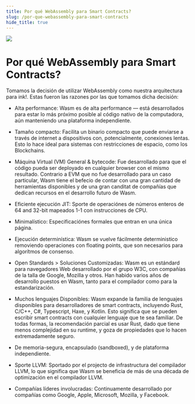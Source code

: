 ```yaml
---
title: Por qué WebAssembly para Smart Contracts?
slug: /por-que-webassembly-para-smart-contracts
hide_title: true
---
```


<img src="/img/title/wasm.svg" className="titlePic" />

# Por qué WebAssembly para Smart Contracts?

Tomamos la decisión de utilizar WebAssembly como nuestra arquitectura para ink!.
Estas fueron las razones por las que tomamos dicha decisión:

* <span class="highlight">Alta performance: </span>Wasm es de alta performance — está desarrollados para estar lo más próximo posible al código nativo de la computadora, aún manteniendo una plataforma independiente.

* <span class="highlight">Tamaño compacto: </span>Facilita un binario compacto que puede enviarse a través de internet a dispositivos con, potencialmente, conexiones lentas. 
Esto lo hace ideal para sistemas con restricciones de espacio, como los Blockchains.

* <span class="highlight">Máquina Virtual (VM) General & bytecode: </span> 
Fue desarrollado para que el código pueda ser deployado en cualquier browser con el mismo resultado.
Contrario a EVM que no fue desarrollado para un caso particular, Wasm tiene el befecio de contar con una gran cantidad de herramientas disponibles y de una gran canditat de compañías que dedican recursos en el desarrollo futuro de Wasm.

* <span class="highlight">Eficiente ejecución JIT: </span>
Sporte de operaciónes de números enteros de 64 and 32-bit mapeados 1-1 con instrucciones de CPU.

* <span class="highlight">Minimalístico: </span> Especificaciónes formales que entran en una única página.

* <span class="highlight">Ejecución determinística: </span>
Wasm se vuelve fácilmente deterministico removiendo operaciones con floating points, que son necesarios para algorítmos de consenso.

* <span class="highlight">Open Standards > Soluciones Customizadas: </span>
Wasm es un estándard para navegadores Web desarrollado por el grupo W3C, con compañías de la talla de Google, Mozilla y otros.
Han habido varios años de desarrollo puestos en Wasm, tanto para el compilador como para la estandarización.

* <span class="highlight">Muchos lenguajes Disponibles: </span> Wasm expande la familia de lenguajes disponibles para desarrolladores de smart contracts, incluyendo Rust, C/C++, C#, Typescript, Haxe, y Kotlin. Esto significa que se pueden escribir smart contracts con cualquier lenguaje que te sea familiar. De todas formas, la recomendación parcial es usar Rust, dado que tiene menos complejidad en su runtime, y goza de propiedades que lo hacen extremadamente seguro.

* <span class="highlight">De memoria-segura, encapsulado (sandboxed), y de plataforma independiente.</span>

* <span class="highlight">Sporte LLVM: </span>
Sportado por el projecto de infrastructura del compilador LLVM, lo que significa que Wasm se beneficia de más de una década de optimización en el compilador LLVM.

* <span class="highlight">Compañías líderes involucradas: </span> Continuamente desarrollado por compañías como Google, Apple, Microsoft, Mozilla, y Facebook.

